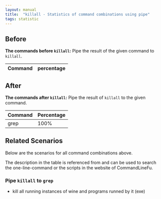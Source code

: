 ```yaml
---
layout: manual
title:  "killall - Statistics of command combinations using pipe"
tags: statistic
---
```


## Before

__The commands before `killall`:__ Pipe the result of the given command to `killall`.

| Command | percentage |
|--------|--------|



## After

__The commands after `killall`:__ Pipe the result of `killall` to the given command.

| Command | Percentage | 
|-------|--------|
| grep | 100% |



## Related Scenarios

Below are the scenarios for all command combinations above.

The description in the table is referenced from and can be used to search the one-line-command or the scripts in the website of CommandLineFu.




### Pipe `killall` to `grep`

- kill all running instances of wine and programs runned by it (exe)

            
